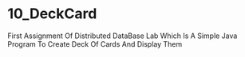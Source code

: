# 10_DeckCard
First Assignment Of Distributed DataBase Lab Which Is A Simple Java Program To Create Deck Of Cards And Display Them
